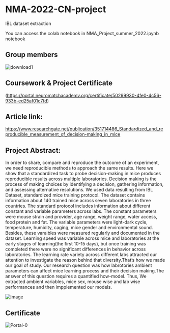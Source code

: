 # NMA-2022-CN-project
IBL dataset extraction

You can access the colab notebook in NMA_Project_summer_2022.ipynb notebook

## Group members

![download1](https://github.com/Sepehr2001/NMA-2022-CN-project/assets/101628099/40d6f2be-d3e9-4a68-a0e0-d7841acb601f)

## Coursework & Project Certificate

 (https://portal.neuromatchacademy.org/certificate/50299930-4fe0-4c56-933b-ed25af01c7fd)

## Article link: 
https://www.researchgate.net/publication/351714486_Standardized_and_reproducible_measurement_of_decision-making_in_mice

## Project Abstract:
In order to share, compare and reproduce the outcome of an experiment, we need reproducible methods to approach the same results. Here we show that a standardized task to probe decision-making in mice produces reproducible results across multiple laboratories. Decision making is the process of making choices by identifying a decision, gathering information, and assessing alternative resolutions.
We used data resulting from IBL Dataset, standardized mice training protocol. The dataset contains information about 140 trained mice across seven laboratories in three countries. The standard protocol includes information about different constant and variable parameters across labs. The constant parameters were mouse strain and provider, age range, weight range, water access, food protein and fat. The variable parameters were light-dark cycle, temperature, humidity, caging, mice gender and environmental sound. Besides, these varaibles were measured regularly and documented in the dataset.
Learning speed was variable across mice and laboratories at the early stages of learning(the first 10-15 days), but once training was completed there were no significant differences in behavior across laboratories.
The learning rate variety across different labs attracted our attention to investigate the reason behind that diversity.That’s how we made our goal of study.
Our research question was how labrotories ambient parameters can affect mice learning process and their decision making.The answer of this question requires a quantified how-model.
Thus, We extracted ambient variables, mice sex, mouse wise and lab wise performances and then impplemented our models.

![image](https://user-images.githubusercontent.com/101628099/203226334-7ee3dab4-d632-42f0-9c77-d7691575ad15.png)

## Certificate

![Portal-0](https://github.com/Sepehr2001/NMA-2022-CN-project/assets/101628099/3ec6d534-8206-4877-a229-044ff6b19f7f)


